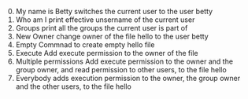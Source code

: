 0. My name is Betty
switches the current user to the user betty
1. Who am I
print effective unsername of the current user
2. Groups
print all the groups the current user is part of
3. New Owner 
change owner of the file hello to the user betty
4. Empty
Commnad to create empty hello file
5. Execute
Add execute permission to the owner of the file
6. Multiple permissions
Add  execute permission to the owner and the group owner, and read permission to other users, to the file hello
7. Everybody
adds execution permission to the owner, the group owner and the other users, to the file hello  
